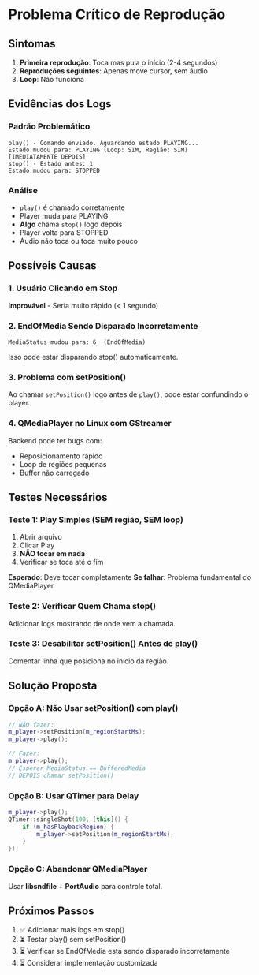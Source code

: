 # Problema Crítico de Reprodução

## Sintomas
1. **Primeira reprodução**: Toca mas pula o início (2-4 segundos)
2. **Reproduções seguintes**: Apenas move cursor, sem áudio
3. **Loop**: Não funciona

## Evidências dos Logs

### Padrão Problemático
```
play() - Comando enviado. Aguardando estado PLAYING...
Estado mudou para: PLAYING (Loop: SIM, Região: SIM)
[IMEDIATAMENTE DEPOIS]
stop() - Estado antes: 1
Estado mudou para: STOPPED
```

### Análise
- `play()` é chamado corretamente
- Player muda para PLAYING
- **Algo** chama `stop()` logo depois
- Player volta para STOPPED
- Áudio não toca ou toca muito pouco

## Possíveis Causas

### 1. Usuário Clicando em Stop
**Improvável** - Seria muito rápido (< 1 segundo)

### 2. EndOfMedia Sendo Disparado Incorretamente
```
MediaStatus mudou para: 6  (EndOfMedia)
```
Isso pode estar disparando stop() automaticamente.

### 3. Problema com setPosition()
Ao chamar `setPosition()` logo antes de `play()`, pode estar confundindo o player.

### 4. QMediaPlayer no Linux com GStreamer
Backend pode ter bugs com:
- Reposicionamento rápido
- Loop de regiões pequenas
- Buffer não carregado

## Testes Necessários

### Teste 1: Play Simples (SEM região, SEM loop)
1. Abrir arquivo
2. Clicar Play
3. **NÃO tocar em nada**
4. Verificar se toca até o fim

**Esperado**: Deve tocar completamente
**Se falhar**: Problema fundamental do QMediaPlayer

### Teste 2: Verificar Quem Chama stop()
Adicionar logs mostrando de onde vem a chamada.

### Teste 3: Desabilitar setPosition() Antes de play()
Comentar linha que posiciona no início da região.

## Solução Proposta

### Opção A: Não Usar setPosition() com play()
```cpp
// NÃO fazer:
m_player->setPosition(m_regionStartMs);
m_player->play();

// Fazer:
m_player->play();
// Esperar MediaStatus == BufferedMedia
// DEPOIS chamar setPosition()
```

### Opção B: Usar QTimer para Delay
```cpp
m_player->play();
QTimer::singleShot(100, [this]() {
    if (m_hasPlaybackRegion) {
        m_player->setPosition(m_regionStartMs);
    }
});
```

### Opção C: Abandonar QMediaPlayer
Usar **libsndfile** + **PortAudio** para controle total.

## Próximos Passos
1. ✅ Adicionar mais logs em stop()
2. ⏳ Testar play() sem setPosition()
3. ⏳ Verificar se EndOfMedia está sendo disparado incorretamente
4. ⏳ Considerar implementação customizada
